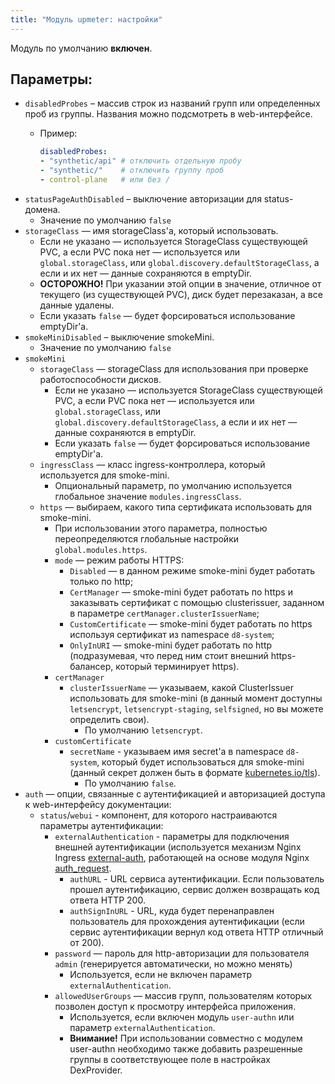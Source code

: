 ```yaml
---
title: "Модуль upmeter: настройки"
---
```


Модуль по умолчанию **включен**.

## Параметры:
* `disabledProbes` – массив строк из названий групп или определенных проб из группы. Названия можно подсмотреть в web-интерфейсе.
  * Пример:

    ```yaml
    disabledProbes:
    - "synthetic/api" # отключить отдельную пробу
    - "synthetic/"    # отключить группу проб
    - control-plane   # или без /
    ```
* `statusPageAuthDisabled` – выключение авторизации для status-домена.
  * Значение по умолчанию `false`
* `storageClass` — имя storageClass'а, который использовать.
    * Если не указано — используется StorageClass существующей PVC, а если PVC пока нет — используется или `global.storageClass`, или `global.discovery.defaultStorageClass`, а если и их нет — данные сохраняются в emptyDir.
    * **ОСТОРОЖНО!** При указании этой опции в значение, отличное от текущего (из cуществующей PVC), диск будет перезаказан, а все данные удалены.
    * Если указать `false` — будет форсироваться использование emptyDir'а.
* `smokeMiniDisabled` – выключение smokeMini.
  * Значение по умолчанию `false`
* `smokeMini`
	* `storageClass` — storageClass для использования при проверке работоспособности дисков.
		* Если не указано — используется StorageClass существующей PVC, а если PVC пока нет — используется или `global.storageClass`, или `global.discovery.defaultStorageClass`, а если и их нет — данные сохраняются в emptyDir.
		* Если указать `false` — будет форсироваться использование emptyDir'а.
	* `ingressClass` — класс ingress-контроллера, который используется для smoke-mini.
		* Опциональный параметр, по умолчанию используется глобальное значение `modules.ingressClass`.
	* `https` — выбираем, какого типа сертификата использовать для smoke-mini.
		* При использовании этого параметра, полностью переопределяются глобальные настройки `global.modules.https`.
		* `mode` — режим работы HTTPS:
			* `Disabled` — в данном режиме smoke-mini будет работать только по http;
			* `CertManager` — smoke-mini будет работать по https и заказывать сертификат с помощью clusterissuer, заданном в параметре `certManager.clusterIssuerName`;
			* `CustomCertificate` — smoke-mini будет работать по https используя сертификат из namespace `d8-system`;
			* `OnlyInURI` — smoke-mini будет работать по http (подразумевая, что перед ним стоит внешний https-балансер, который терминирует https).
		* `certManager`
			* `clusterIssuerName` — указываем, какой ClusterIssuer использовать для smoke-mini (в данный момент доступны `letsencrypt`, `letsencrypt-staging`, `selfsigned`, но вы можете определить свои).
				* По умолчанию `letsencrypt`.
		* `customCertificate`
			* `secretName` - указываем имя secret'а в namespace `d8-system`, который будет использоваться для smoke-mini (данный секрет должен быть в формате [kubernetes.io/tls](https://kubernetes.github.io/ingress-nginx/user-guide/tls/#tls-secrets)).
				* По умолчанию `false`.
* `auth` — опции, связанные с аутентификацией и авторизацией доступа к web-интерфейсу документации:
    * `status`/`webui` - компонент, для которого настраиваются параметры аутентификации:
		* `externalAuthentication` - параметры для подключения внешней аутентификации (используется механизм Nginx Ingress [external-auth](https://kubernetes.github.io/ingress-nginx/examples/auth/external-auth/), работающей на основе модуля Nginx [auth_request](http://nginx.org/en/docs/http/ngx_http_auth_request_module.html).
			* `authURL` - URL сервиса аутентификации. Если пользователь прошел аутентификацию, сервис должен возвращать код ответа HTTP 200.
			* `authSignInURL` - URL, куда будет перенаправлен пользователь для прохождения аутентификации (если сервис аутентификации вернул код ответа HTTP отличный от 200).
		* `password` — пароль для http-авторизации для пользователя `admin` (генерируется автоматически, но можно менять)
			* Используется, если не включен параметр `externalAuthentication`.
		* `allowedUserGroups` — массив групп, пользователям которых позволен доступ к просмотру интерфейса приложения.
			* Используется, если включен модуль `user-authn` или параметр `externalAuthentication`.
			* **Внимание!** При использовании совместно с модулем user-authn необходимо также добавить разрешенные группы в соответствующее поле в настройках DexProvider.
